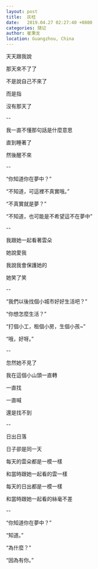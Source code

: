 ```yaml
---
layout: post
title:  灰枉
date:   2019.04.27 02:27:40 +0800
categories: 随记
author: 崔秉龙
location: Guangzhou, China
---
```












天天跟我說

那天來不了了

不是說自己不來了

而是指

沒有那天了

--

我一直不懂那句話是什麼意思

直到睡著了

然後醒不來

--

“你知道你在夢中？”

“不知道，可這裡不真實哦。”

“不真實就是夢？”

“不知道，也可能是不希望這不在夢中”

--

我跟她一起看著雲朵

她說愛我

我說我會保護她的

她笑了笑

--

“我們以後找個小城市好好生活吧？”

“你想怎麼生活？”

“打個小工，租個小房，生個小孩~”

“哦，好呀。”

--

忽然她不見了

我在這個小山頭一直轉

一直找

一直喊

還是找不到

--

日出日落

日子卻是同一天

每天的雲朵都是一模一樣

和當時跟她一起看的雲一樣

每天的日出都是一模一樣

和當時跟她一起看的絲毫不差

--

“你知道你在夢中？”

“知道。”

“為什麼？”

“因為有你。”